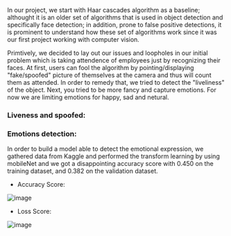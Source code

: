 In our project, we start with Haar cascades algorithm as a baseline; althought it is an older set of algorithms that is used in object detection and specifically face detection; in addition, prone to false positive detections, it is prominent to understand how these set of algorithms work since it was our first project working with computer vision.

Primtively, we decided to lay out our issues and loopholes in our initial problem which is taking attendence of employees just by recognizing their faces. At first, users can fool the algorithm by pointing/displaying "fake/spoofed" picture of themselves at the camera and thus will count them as attended. In order to remedy that, we tried to detect the "liveliness" of the object. Next, you tried to be more fancy and capture emotions. For now we are limiting emotions for happy, sad and netural.



### Liveness and spoofed:


### Emotions detection:
In order to build a model able to detect the emotional expression, we gathered data from Kaggle and performed the transform learning by using mobileNet and we got a disappointing accuracy score with 0.450 on the training dataset, and 0.382 on the validation dataset.

* Accuracy Score:

![image](https://user-images.githubusercontent.com/89771282/148701087-c5d87f8e-14bf-43dd-96c1-460d56482679.png)

* Loss Score:

![image](https://user-images.githubusercontent.com/89771282/148701072-0901b798-d0b1-4bbb-a8c5-842d4a9ead51.png)


